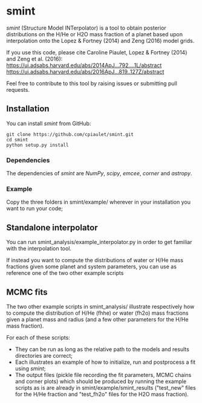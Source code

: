 # smint
*smint* (Structure Model INTerpolator) is a tool to obtain posterior distributions on the H/He or H2O mass fraction of a planet based upon interpolation onto the Lopez & Fortney (2014) and Zeng (2016) model grids.

If you use this code, please cite Caroline Piaulet, Lopez & Fortney (2014) and Zeng et al. (2016): 
https://ui.adsabs.harvard.edu/abs/2014ApJ...792....1L/abstract
https://ui.adsabs.harvard.edu/abs/2016ApJ...819..127Z/abstract

Feel free to contribute to this tool by raising issues or submitting pull requests.

## Installation
You can install *smint* from GitHub:

    git clone https://github.com/cpiaulet/smint.git
    cd smint
    python setup.py install

### Dependencies
The dependencies of *smint* are *NumPy*, *scipy*, *emcee*, *corner* and *astropy*.

### Example
Copy the three folders in smint/example/ wherever in your installation you want to run your code;

## Standalone interpolator
You can run smint_analysis/example_interpolator.py in order to get familiar with the interpolation tool.

If instead you want to compute the distributions of water or H/He mass fractions given some planet and system parameters, you can use as reference one of the two other example scripts

## MCMC fits
The two other example scripts in smint_analysis/ illustrate respectively how to compute the distribution of H/He (fhhe) or water (fh2o) mass fractions given a planet mass and radius (and a few other parameters for the H/He mass fraction).

For each of these scripts:
* They can be run as long as the relative path to the models and results directories are correct;
* Each illustrates an example of how to initialize, run and postprocess a fit using *smint*;
* The output files (pickle file recording the fit parameters, MCMC chains and corner plots) which should be produced by running the example scripts as is are already in smint/example/smint_results ("test_new" files for the H/He fraction and "test_fh2o" files for the H2O mass fraction).

